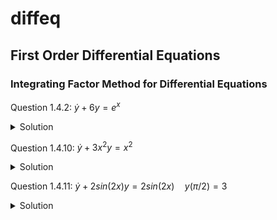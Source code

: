 # diffeq

## First Order Differential Equations

### Integrating Factor Method for Differential Equations

Question 1.4.2:  $\dot{y} + 6y = e^{x}$
<details>
  <summary>Solution</summary>
</details>

Question 1.4.10:  $\dot{y}+ 3x^{2}y = x^{2}$
<details>
  <summary>Solution</summary>
</details>

Question 1.4.11:  $\dot{y} + 2sin(2x)y = 2sin(2x) \quad y(\pi/2) = 3$
<details>
  <summary>Solution</summary>
</details>
